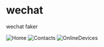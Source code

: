 # wechat

wechat faker

![Home](https://www.tangyujun.com/images/opensource/fakers/wechat/Home.png)
![Contacts](https://www.tangyujun.com/images/opensource/fakers/wechat/Contacts.png)
![OnlineDevices](https://www.tangyujun.com/images/opensource/fakers/wechat/OnlineDevice.png)
